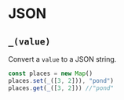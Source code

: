 # JSON

## `_(value)`

Convert a `value` to a JSON string.

```javascript
const places = new Map()
places.set(_([3, 2])), "pond")
places.get(_([3, 2])) //"pond"
```
